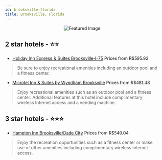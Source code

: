 ```yaml
---
id: brooksville-florida
title: Brooksville, Florida
---
```


<center><img src="https://i.travelapi.com/hotels/1000000/10000/9400/9363/d0267f18_z.jpg" alt="Featured Image" /></center>


##  2 star hotels - ⭐️⭐️

-    [Holiday Inn Express & Suites Brooksville-I-75](https://us.hurb.com/hotels/brooksville/holiday-inn-express-suites-brooksville-i-75-JNP-JP180569?cmp=18055) Prices from R$595.92
   > Be sure to enjoy recreational amenities including an outdoor pool and a fitness center.
-    [Microtel Inn & Suites by Wyndham Brooksville](https://us.hurb.com/hotels/brooksville/microtel-inn-suites-by-wyndham-brooksville-JNP-JP067025?cmp=18055) Prices from R$481.48
   > Enjoy recreational amenities such as an outdoor pool and a fitness center. Additional features at this hotel include complimentary wireless Internet access and a vending machine.

##  3 star hotels - ⭐️⭐️⭐️

-    [Hampton Inn Brooksville/Dade City](https://us.hurb.com/hotels/brooksville/hampton-inn-brooksville-dade-city-JNP-JP067022?cmp=18055) Prices from R$540.04
   > Enjoy the recreation opportunities such as a fitness center or make use of other amenities including complimentary wireless Internet access.
